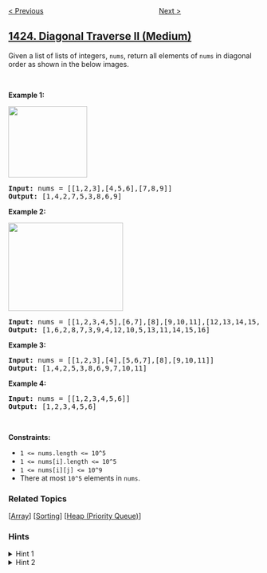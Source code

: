 <!--|This file generated by command(leetcode description); DO NOT EDIT.    |-->
<!--+----------------------------------------------------------------------+-->
<!--|@author    awesee <openset.wang@gmail.com>                           |-->
<!--|@link      https://github.com/awesee                                 |-->
<!--|@home      https://github.com/awesee/leetcode                        |-->
<!--+----------------------------------------------------------------------+-->

[< Previous](../maximum-points-you-can-obtain-from-cards "Maximum Points You Can Obtain from Cards")
　　　　　　　　　　　　　　　　
[Next >](../constrained-subsequence-sum "Constrained Subsequence Sum")

## [1424. Diagonal Traverse II (Medium)](https://leetcode.com/problems/diagonal-traverse-ii "对角线遍历 II")

Given a list of lists of integers,&nbsp;<code>nums</code>,&nbsp;return all elements of <code>nums</code> in diagonal order as shown in the below images.
<p>&nbsp;</p>
<p><strong>Example 1:</strong></p>

<p><strong><img alt="" src="https://assets.leetcode.com/uploads/2020/04/08/sample_1_1784.png" style="width: 158px; height: 143px;" /></strong></p>

<pre>
<strong>Input:</strong> nums = [[1,2,3],[4,5,6],[7,8,9]]
<strong>Output:</strong> [1,4,2,7,5,3,8,6,9]
</pre>

<p><strong>Example 2:</strong></p>

<p><strong><img alt="" src="https://assets.leetcode.com/uploads/2020/04/08/sample_2_1784.png" style="width: 230px; height: 177px;" /></strong></p>

<pre>
<strong>Input:</strong> nums = [[1,2,3,4,5],[6,7],[8],[9,10,11],[12,13,14,15,16]]
<strong>Output:</strong> [1,6,2,8,7,3,9,4,12,10,5,13,11,14,15,16]
</pre>

<p><strong>Example 3:</strong></p>

<pre>
<strong>Input:</strong> nums = [[1,2,3],[4],[5,6,7],[8],[9,10,11]]
<strong>Output:</strong> [1,4,2,5,3,8,6,9,7,10,11]
</pre>

<p><strong>Example 4:</strong></p>

<pre>
<strong>Input:</strong> nums = [[1,2,3,4,5,6]]
<strong>Output:</strong> [1,2,3,4,5,6]
</pre>

<p>&nbsp;</p>
<p><strong>Constraints:</strong></p>

<ul>
	<li><code>1 &lt;= nums.length &lt;= 10^5</code></li>
	<li><code>1 &lt;= nums[i].length &lt;=&nbsp;10^5</code></li>
	<li><code>1 &lt;= nums[i][j] &lt;= 10^9</code></li>
	<li>There at most <code>10^5</code> elements in <code>nums</code>.</li>
</ul>

### Related Topics
  [[Array](../../tag/array/README.md)]
  [[Sorting](../../tag/sorting/README.md)]
  [[Heap (Priority Queue)](../../tag/heap-priority-queue/README.md)]

### Hints
<details>
<summary>Hint 1</summary>
Notice that numbers with equal sums of row and column indexes belong to the same diagonal.
</details>

<details>
<summary>Hint 2</summary>
Store them in tuples (sum, row, val), sort them, and then regroup the answer.
</details>
